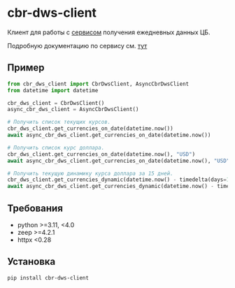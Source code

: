 # cbr-dws-client

Клиент для работы с [сервисом](http://www.cbr.ru/DailyInfoWebServ/DailyInfo.asmx) получения ежедневных данных ЦБ.

Подробную документацию по сервису см. [тут](https://cbr.ru/development/dws/)

## Пример

```python
from cbr_dws_client import CbrDwsClient, AsyncCbrDwsClient
from datetime import datetime

cbr_dws_client = CbrDwsClient()
async_cbr_dws_client = AsyncCbrDwsClient()

# Получить список текущих курсов.
cbr_dws_client.get_currencies_on_date(datetime.now())
await async_cbr_dws_client.get_currencies_on_date(datetime.now())

# Получить список курс доллара.
cbr_dws_client.get_currencies_on_date(datetime.now(), "USD")
await async_cbr_dws_client.get_currencies_on_date(datetime.now(), "USD")

# Получить текущую динамику курса доллара за 15 дней.
cbr_dws_client.get_currencies_dynamic(datetime.now() - timedelta(days=15), datetime.now(), "USD")
await async_cbr_dws_client.get_currencies_dynamic(datetime.now() - timedelta(days=15), datetime.now(), "USD")
```

## Требования

- python >=3.11, <4.0
- zeep >=4.2.1
- httpx <0.28

## Установка

```pip install cbr-dws-client```
